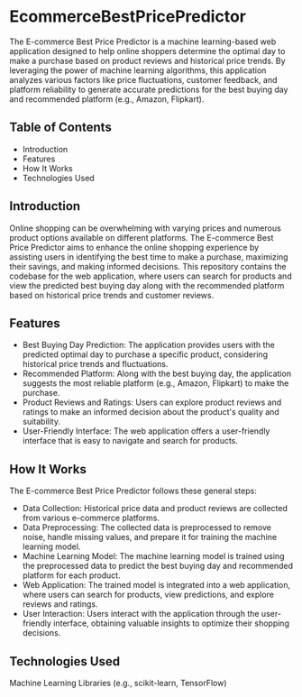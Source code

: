# EcommerceBestPricePredictor
The E-commerce Best Price Predictor is a machine learning-based web application designed to help online shoppers determine the optimal day to make a purchase based on product reviews and historical price trends. By leveraging the power of machine learning algorithms, this application analyzes various factors like price fluctuations, customer feedback, and platform reliability to generate accurate predictions for the best buying day and recommended platform (e.g., Amazon, Flipkart).

## Table of Contents
* Introduction
* Features
* How It Works
* Technologies Used
  
## Introduction
Online shopping can be overwhelming with varying prices and numerous product options available on different platforms. The E-commerce Best Price Predictor aims to enhance the online shopping experience by assisting users in identifying the best time to make a purchase, maximizing their savings, and making informed decisions.
This repository contains the codebase for the web application, where users can search for products and view the predicted best buying day along with the recommended platform based on historical price trends and customer reviews.

## Features
* Best Buying Day Prediction: The application provides users with the predicted optimal day to purchase a specific product, considering historical price trends and fluctuations.
* Recommended Platform: Along with the best buying day, the application suggests the most reliable platform (e.g., Amazon, Flipkart) to make the purchase.
* Product Reviews and Ratings: Users can explore product reviews and ratings to make an informed decision about the product's quality and suitability.
* User-Friendly Interface: The web application offers a user-friendly interface that is easy to navigate and search for products.

## How It Works
The E-commerce Best Price Predictor follows these general steps:

* Data Collection: Historical price data and product reviews are collected from various e-commerce platforms.
* Data Preprocessing: The collected data is preprocessed to remove noise, handle missing values, and prepare it for training the machine learning model.
* Machine Learning Model: The machine learning model is trained using the preprocessed data to predict the best buying day and recommended platform for each product.
* Web Application: The trained model is integrated into a web application, where users can search for products, view predictions, and explore reviews and ratings.
* User Interaction: Users interact with the application through the user-friendly interface, obtaining valuable insights to optimize their shopping decisions.

## Technologies Used
Machine Learning Libraries (e.g., scikit-learn, TensorFlow)
